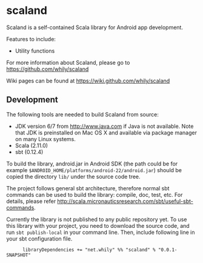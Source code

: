 scaland
=======

Scaland is a self-contained Scala library for Android app development.

Features to include:

* Utility functions

For more information about Scaland, please go to
  <https://github.com/whily/scaland>

Wiki pages can be found at
  <https://wiki.github.com/whily/scaland>

Development
-----------

The following tools are needed to build Scaland from source:

* JDK version 6/7 from <http://www.java.com> if Java is not available.
  Note that JDK is preinstalled on Mac OS X and available via package manager
  on many Linux systems.
* Scala (2.11.0)
* sbt (0.12.4)

To build the library, android.jar in Android SDK (the path could be
for example `$ANDROID_HOME/platforms/android-22/android.jar`)
should be copied the directory `lib/` under the source code tree.

The project follows general sbt architecture, therefore normal sbt
commands can be used to build the library: compile, doc, test,
etc. For details, please refer
<http://scala.micronauticsresearch.com/sbt/useful-sbt-commands>.

Currently the library is not published to any public repository
yet. To use this library with your project, you need to download the
source code, and run `sbt publish-local` in your command line. Then,
include following line in your sbt configuration file.

          libraryDependencies += "net.whily" %% "scaland" % "0.0.1-SNAPSHOT"
